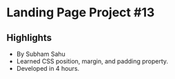 # Landing Page Project #13

## Highlights
- By Subham Sahu
- Learned CSS position, margin, and padding property.
- Developed in 4 hours.